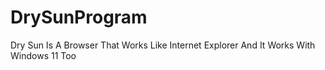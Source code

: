# DrySunProgram
Dry Sun Is A Browser That Works Like Internet Explorer And It Works With Windows 11 Too

